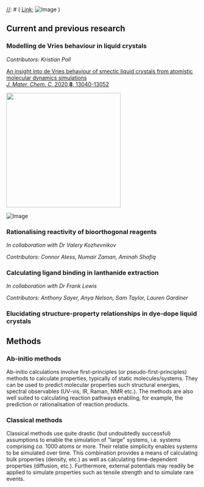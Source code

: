 
[//]: # (comment)

[//]: # (# Header 1; ## Header 2; etc.)

[//]: # (- Bulleted list; 1. Numbered list)

[//]: # (**Bold**; _Italic_; `Code`)

[//]: # ( [Link](url); ![Image](src) )

## Current and previous research
### Modelling de Vries behaviour in liquid crystals
_Contributors: Kristian Poll_

[An insight into de Vries behaviour of smectic liquid crystals from atomistic molecular dynamics simulations<br>_J. Mater. Chem. C_, 2020,**8**, 13040-13052](https://doi.org/10.1039/D0TC02898C) 

<img align="center" width="300" src="https://pubs.rsc.org/en/Image/Get?imageInfo.ImageType=GA&imageInfo.ImageIdentifier.ManuscriptID=D0TC02898C&imageInfo.ImageIdentifier.Year=2020">

![Image](https://pubs.rsc.org/en/Image/Get?imageInfo.ImageType=GA&imageInfo.ImageIdentifier.ManuscriptID=D0TC02898C&imageInfo.ImageIdentifier.Year=2020)

### Rationalising reactivity of bioorthogonal reagents
_In collaboration with Dr Valery Kozhevnikov_

_Contributors: Connor Atess, Numair Zaman, Aminah Shafiq_

### Calculating ligand binding in lanthanide extraction
_In collaboration with Dr Frank Lewis_

_Contributors: Anthony Sayer, Anya Nelson, Sam Taylor, Lauren Gardiner_

### Elucidating structure-property relationships in dye-dope liquid crystals


## Methods
### Ab-initio methods
Ab-initio calculations involve first-principles (or pseudo-first-principles) methods to calculate properties, typically of static molecules/systems. They can be used to predict molecular properties such structural energies, spectral observables (UV-vis, IR, Raman, NMR etc.). The methods are also well suited to calculating reaction pathways enabling, for example, the prediction or rationalisation of reaction products.

### Classical methods
Classical methods use quite drastic (but undoubtedly successful) assumptions to enable the simulation of "large" systems, i.e. systems comprising <i>ca</i>. 1000 atoms or more. Their relatie simplicity enables  systems to be simulated over time. This combination provides a means of calculating bulk properties (density, etc.) as well as calculating time-dependent properties (diffusion, etc.). Furthermore, external potentials may readily be applied to simulate properties such as tensile strength and to simulate rare events.

